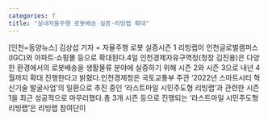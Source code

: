 ```yaml
---
categories: f
title: "실내자율주행 로봇배송 실증·리빙랩 확대"
---
```

[인천=동양뉴스] 김상섭 기자 = 자율주행 로봇 실증시즌 1 리빙랩이 인천글로벌캠퍼스(IGC)와 아파트·쇼핑몰 등으로 확대된다.4일 인천경제자유구역청(청장 김진용)은 다양한 환경에서의 로봇배송을 생활물류 분야에 실증하기 위해 시즌 2와 시즌 3으로 내년 4월까지 확대 진행한다고 밝혔다.인천경제청은 국토교통부 주관 ‘2022년 스마트시티 혁신기술 발굴사업’의 일환으로 추진 중인 ‘라스트마일 시민주도형 리빙랩’과 관련한 시즌 1을 최근 성공적으로 마무리했다.총 3개 시즌 등으로 진행되는 ‘라스트마일 시민주도형 리빙랩’은 리빙랩 참여단이